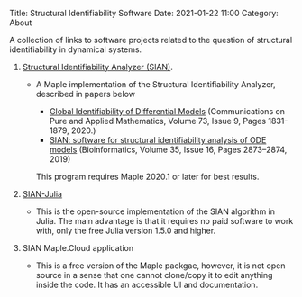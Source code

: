Title: Structural Identifiability Software
Date: 2021-01-22 11:00
Category: About

A collection of links to software projects related to the question of structural identifiability in dynamical systems.

1. [Structural Identifiability Analyzer (SIAN)](https://github.com/pogudingleb/SIAN/).
   
    * A Maple implementation of the Structural Identifiability Analyzer, described in papers below
        * [Global Identifiability of Differential Models](https://onlinelibrary.wiley.com/doi/abs/10.1002/cpa.21921) (Communications on Pure and Applied Mathematics, Volume 73, Issue 9, Pages 1831-1879, 2020.) 
        * [SIAN: software for structural identifiability analysis of ODE models](https://doi.org/10.1093/bioinformatics/bty1069) (Bioinformatics, Volume 35, Issue 16, Pages 2873–2874, 2019)
    
        This program requires Maple 2020.1 or later for best results.

2. [SIAN-Julia](https://github.com/alexeyovchinnikov/SIAN-Julia)
    * This is the open-source implementation of the SIAN algorithm in Julia. The main advantage is that it requires no paid software to work with, only the free Julia version 1.5.0 and higher.
3. SIAN Maple.Cloud application
    * This is a free version of the Maple packgae, however, it is not open source in a sense that one cannot clone/copy it to edit anything inside the code. It has an accessible UI and documentation.